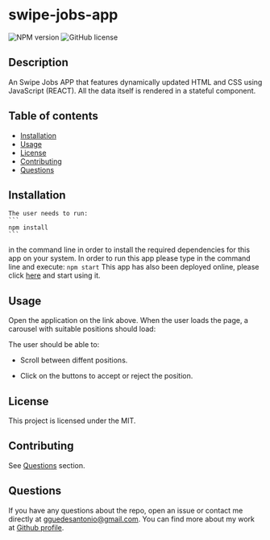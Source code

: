 # swipe-jobs-app

  ![NPM version](https://img.shields.io/badge/npm-6.14.7-green)
![GitHub license](https://img.shields.io/badge/License-MIT-blue.svg)

  ## Description
  An Swipe Jobs APP that features dynamically updated HTML and CSS using JavaScript (REACT). All the data itself is rendered in a stateful component.
 
  ## Table of contents
  
  * [Installation](#installation)
  * [Usage](#usage)
  * [License](#license)
  * [Contributing](#contributing)
  * [Questions](#questions)

  ## Installation

    The user needs to run:
    ```
    npm install
    ```
  in the command line in order to install the required dependencies for this app on your system. In order to run this app please type in the command line and execute:
    ```
    npm start
    ```
  This app has also been deployed online, please click [here](https://guedesantonio.github.io/swipe-jobs-app/) and start using it.

  ## Usage
  
  Open the application on the link above. When the user loads the page, a carousel with suitable positions should load:

The user should be able to:

  * Scroll between diffent positions.

  * Click on the buttons to accept or reject the position.

  ## License
  This project is licensed under the MIT.

  ## Contributing
  See [Questions](#Questions) section.

  ## Questions
  If you have any questions about the repo, open an issue or contact me directly at gguedesantonio@gmail.com. 
  You can find more about my work at [Github profile](https://github.com/guedesantonio).